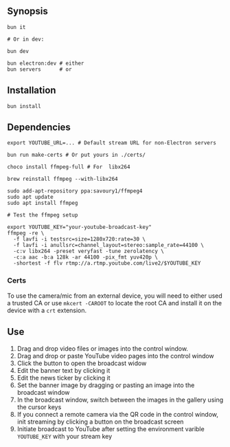 ## Synopsis

    bun it

    # Or in dev:

    bun dev

    bun electron:dev # either
    bun servers      # or

## Installation

    bun install

## Dependencies

    export YOUTUBE_URL=... # Default stream URL for non-Electron servers

    bun run make-certs # Or put yours in ./certs/

    choco install ffmpeg-full # For  libx264
    
    brew reinstall ffmpeg --with-libx264
    
    sudo add-apt-repository ppa:savoury1/ffmpeg4
    sudo apt update
    sudo apt install ffmpeg

    # Test the ffmpeg setup

    export YOUTUBE_KEY="your-youtube-broadcast-key"
    ffmpeg -re \
      -f lavfi -i testsrc=size=1280x720:rate=30 \
      -f lavfi -i anullsrc=channel_layout=stereo:sample_rate=44100 \
      -c:v libx264 -preset veryfast -tune zerolatency \
      -c:a aac -b:a 128k -ar 44100 -pix_fmt yuv420p \
      -shortest -f flv rtmp://a.rtmp.youtube.com/live2/$YOUTUBE_KEY

### Certs

To use the camera/mic from an external device, you will need to
either used a trusted CA or use `mkcert -CAROOT` to locate the
root CA and install it on the device with a `crt` extension.

## Use

1. Drag and drop video files or images  into the control window.
1. Drag and drop or paste YouTube video pages into the control window
1. Click the button to open the broadcast widow
1. Edit the banner text by clicking it
1. Edit the news ticker by clicking it
1. Set the banner image by dragging or pasting an image into the broadcast window
1. In the broadcast window, switch between the images in the gallery using the cursor keys
1. If you connect a remote camera via the QR code in the control window, init streaming by clicking a button on the broadcast screen
1. Initiate broadcast to YouTube after setting the environment varible `YOUTUBE_KEY` with your stream key

